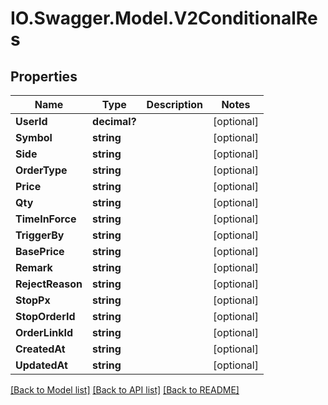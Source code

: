 # IO.Swagger.Model.V2ConditionalRes
## Properties

Name | Type | Description | Notes
------------ | ------------- | ------------- | -------------
**UserId** | **decimal?** |  | [optional] 
**Symbol** | **string** |  | [optional] 
**Side** | **string** |  | [optional] 
**OrderType** | **string** |  | [optional] 
**Price** | **string** |  | [optional] 
**Qty** | **string** |  | [optional] 
**TimeInForce** | **string** |  | [optional] 
**TriggerBy** | **string** |  | [optional] 
**BasePrice** | **string** |  | [optional] 
**Remark** | **string** |  | [optional] 
**RejectReason** | **string** |  | [optional] 
**StopPx** | **string** |  | [optional] 
**StopOrderId** | **string** |  | [optional] 
**OrderLinkId** | **string** |  | [optional] 
**CreatedAt** | **string** |  | [optional] 
**UpdatedAt** | **string** |  | [optional] 

[[Back to Model list]](../README.md#documentation-for-models) [[Back to API list]](../README.md#documentation-for-api-endpoints) [[Back to README]](../README.md)

